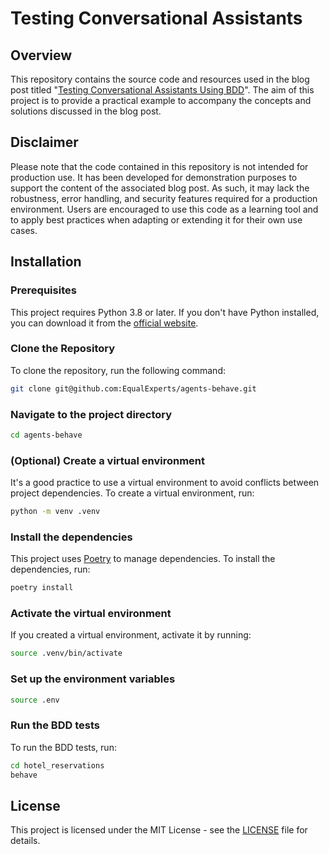 # Testing Conversational Assistants

## Overview

This repository contains the source code and resources used in the blog post titled "[Testing Conversational Assistants Using BDD](https://equalexperts.blogin.co/posts/testing-conversational-assistants-using-bdd-256119)". The aim of this project is to provide a practical example to accompany the concepts and solutions discussed in the blog post.

## Disclaimer

Please note that the code contained in this repository is not intended for production use. It has been developed for demonstration purposes to support the content of the associated blog post. As such, it may lack the robustness, error handling, and security features required for a production environment. Users are encouraged to use this code as a learning tool and to apply best practices when adapting or extending it for their own use cases.

## Installation

### Prerequisites

This project requires Python 3.8 or later. If you don't have Python installed, you can download it from the [official website](https://www.python.org/downloads/).

### Clone the Repository

To clone the repository, run the following command:

```bash
git clone git@github.com:EqualExperts/agents-behave.git
```

### Navigate to the project directory


```bash
cd agents-behave
```

### (Optional) Create a virtual environment

It's a good practice to use a virtual environment to avoid conflicts between project dependencies. To create a virtual environment, run:

```bash
python -m venv .venv
```

### Install the dependencies

This project uses [Poetry](https://python-poetry.org/) to manage dependencies. To install the dependencies, run:

```bash
poetry install
```

### Activate the virtual environment

If you created a virtual environment, activate it by running:

```bash
source .venv/bin/activate
```

### Set up the environment variables

```bash
source .env
```

### Run the BDD tests

To run the BDD tests, run:

```bash
cd hotel_reservations
behave
```

## License

This project is licensed under the MIT License - see the [LICENSE](LICENSE) file for details.
